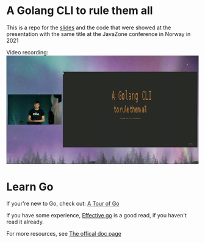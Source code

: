 # A Golang CLI to rule them all

This is a repo for the [slides](./golang-cli.md) and the code that were showed at the presentation with the same title at the JavaZone conference in Norway in 2021

Video recording:
[![A Golang CLI to rule them all](./presentation_thumbnail.png)](https://vimeo.com/669321458 "A Golang CLI to rule them all - Click to watch")

# Learn Go

If your're new to Go, check out: [A Tour of Go](https://go.dev/tour)

If you have some experience, [Effective go](https://go.dev/doc/effective_go) is a good read, if you haven't read it already.

For more resources, see [The offical doc page](https://go.dev/doc/)
